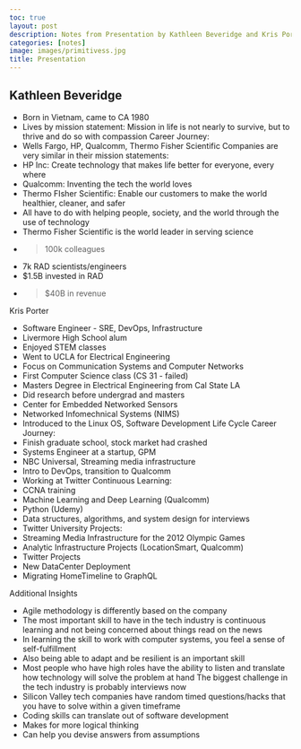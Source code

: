 ```yaml
---
toc: true
layout: post
description: Notes from Presentation by Kathleen Beveridge and Kris Porter
categories: [notes]
image: images/primitivess.jpg
title: Presentation 
---
```


## Kathleen Beveridge 
- Born in Vietnam, came to CA 1980
- Lives by mission statement: Mission in life is not nearly to survive, but to thrive and do so with compassion 
Career Journey:
- Wells Fargo, HP, Qualcomm, Thermo Fisher Scientific
Companies are very similar in their mission statements:
- HP Inc: Create technology that makes life better for everyone, every where
- Qualcomm: Inventing the tech the world loves
- Thermo FIsher Scientific: Enable our customers to make the world healthier, cleaner, and safer
- All have to do with helping people, society, and the world through the use of technology
- Thermo Fisher Scientific is the world leader in serving science
- >100k colleagues
- 7k RAD scientists/engineers
- $1.5B invested in RAD
- >$40B in revenue

Kris Porter
- Software Engineer - SRE, DevOps, Infrastructure
- Livermore High School alum
- Enjoyed STEM classes
- Went to UCLA for Electrical Engineering
- Focus on Communication Systems and Computer Networks
- First Computer Science class (CS 31 - failed)
- Masters Degree in Electrical Engineering from Cal State LA
- Did research before undergrad and masters
- Center for Embedded Networked Sensors
- Networked Infomechnical Systems (NIMS)
- Introduced to the Linux OS, Software Development Life Cycle
Career Journey:
- Finish graduate school, stock market had crashed
- Systems Engineer at a startup, GPM
- NBC Universal, Streaming media infrastructure
- Intro to DevOps, transition to Qualcomm
- Working at Twitter
Continuous Learning: 
- CCNA training
- Machine Learning and Deep Learning (Qualcomm)
- Python (Udemy)
- Data structures, algorithms, and system design for interviews
- Twitter University
Projects:
- Streaming Media Infrastructure for the 2012 Olympic Games
- Analytic Infrastructure Projects (LocationSmart, Qualcomm)
- Twitter Projects
- New DataCenter Deployment
- Migrating HomeTimeline to GraphQL

Additional Insights
- Agile methodology is differently based on the company
- The most important skill to have in the tech industry is continuous learning and not being concerned about things read on the news
- In learning the skill to work with computer systems, you feel a sense of self-fulfillment
- Also being able to adapt and be resilient is an important skill
- Most people who have high roles have the ability to listen and translate how technology will solve the problem at hand
The biggest challenge in the tech industry is probably interviews now
- Silicon Valley tech companies have random timed questions/hacks that you have to solve within a given timeframe
- Coding skills can translate out of software development
- Makes for more logical thinking
- Can help you devise answers from assumptions 
